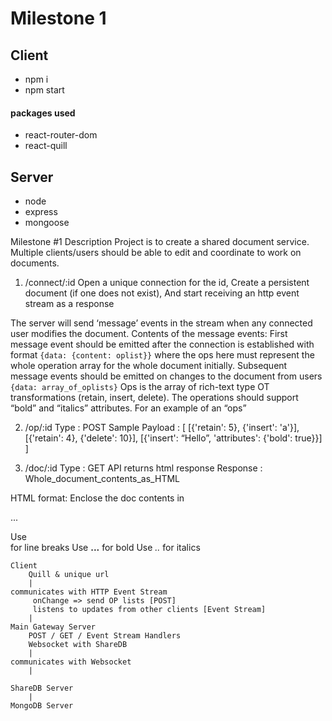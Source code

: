 # Milestone 1

## Client

- npm i
- npm start

#### packages used

- react-router-dom
- react-quill

## Server

- node
- express
- mongoose

Milestone #1
Description
Project is to create a shared document service. Multiple clients/users should be able to edit and coordinate to work on documents.

1.  /connect/:id
    Open a unique connection for the id,
    Create a persistent document (if one does not exist),
    And start receiving an http event stream as a response

The server will send ‘message’ events in the stream when any connected user modifies the document.
Contents of the message events:
First message event should be emitted after the connection is established with format `{data: {content: oplist}}` where the ops here must represent the whole operation array for the whole document initially.
Subsequent message events should be emitted on changes to the document from users `{data: array_of_oplists}`
Ops is the array of rich-text type OT transformations (retain, insert, delete). The operations should support “bold” and “italics” attributes. For an example of an “ops”

2.  /op/:id
    Type : POST
    Sample Payload :
    [
    [{'retain': 5}, {'insert': 'a'}],
    [{'retain': 4}, {'delete': 10}],
    [{'insert': “Hello”, 'attributes': {'bold': true}}]
    ]

3.  /doc/:id
    Type : GET
    API returns html response
    Response : Whole_document_contents_as_HTML

HTML format:
Enclose the doc contents in <p>...</p>
Use <br /> for line breaks
Use <strong>...</strong> for bold
Use <em>..</em> for italics

    Client
        Quill & unique url
        |
    communicates with HTTP Event Stream
         onChange => send OP lists [POST]
         listens to updates from other clients [Event Stream]
        |
    Main Gateway Server
        POST / GET / Event Stream Handlers
        Websocket with ShareDB
        |
    communicates with Websocket
        |

    ShareDB Server
        |
    MongoDB Server

